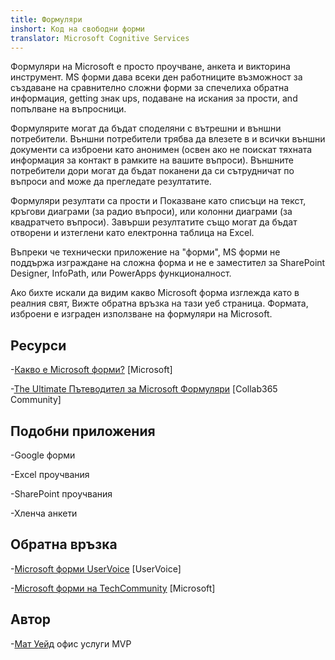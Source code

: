 ```yaml
---
title: Формуляри
inshort: Код на свободни форми
translator: Microsoft Cognitive Services
---
```


Формуляри на Microsoft е просто проучване, анкета и викторина инструмент. MS форми дава
всеки ден работниците възможност за създаване на сравнително сложни форми за
спечелиха обратна информация, getting знак ups, подаване на искания за прости, and
попълване на въпросници.

Формулярите могат да бъдат споделяни с вътрешни и външни потребители. Външни потребители
трябва да влезете в и всички външни документи са изброени като анонимен
(освен ако не поискат тяхната информация за контакт в рамките на вашите въпроси).
Външните потребители дори могат да бъдат поканени да си сътрудничат по въпроси and
може да прегледате резултатите.

Формуляри резултати са прости и Показване като списъци на текст, кръгови диаграми (за
радио въпроси), или колонни диаграми (за квадратчето въпроси). Завърши
резултатите също могат да бъдат отворени и изтеглени като електронна таблица на Excel.

Въпреки че технически приложение на "форми", MS форми не поддържа
изграждане на сложна форма и не е заместител за SharePoint Designer,
InfoPath, или PowerApps функционалност.

Ако бихте искали да видим какво Microsoft форма изглежда като в реалния свят,
Вижте обратна връзка на тази уеб страница. Формата, изброени е изграден
използване на формуляри на Microsoft.

Ресурси
---------

-[Какво е Microsoft форми?](https://support.office.com/en-us/forms)
    \[Microsoft\]

-[The Ultimate Пътеводител за Microsoft
    Формуляри](https://collab365.community/ultimate-guide-microsoft-forms/)
    \[Collab365 Community\]

Подобни приложения
------------

-Google форми

-Excel проучвания

-SharePoint проучвания

-Хленча анкети

Обратна връзка
---------

-[Microsoft форми UserVoice](https://microsoftforms.uservoice.com/forums/386451-welcome-to-microsoft-forms-suggestion-box)
    \[UserVoice\]

-[Microsoft форми на TechCommunity](https://techcommunity.microsoft.com/t5/Microsoft-Forms/ct-p/MicrosoftForms)
    \[Microsoft\]

Автор
---------

-[Мат Уейд](https://www.linkedin.com/in/thatmattwade/) офис услуги MVP


